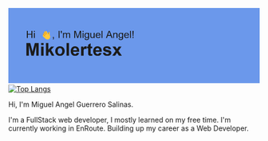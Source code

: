 ![Header image](./header.png)
[![Top Langs](https://github-readme-stats.vercel.app/api/top-langs/?username=mikolertesx)](https://github.com/mikolertesx/github-readme-stats)

Hi, I'm Miguel Angel Guerrero Salinas.

I'm a FullStack web developer, I mostly learned on my free time.
I'm currently working in EnRoute.
Building up my career as a Web Developer.

